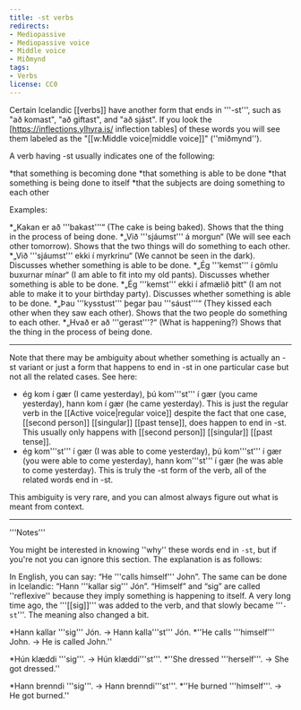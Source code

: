 ```yaml
---
title: -st verbs
redirects:
- Mediopassive
- Mediopassive voice
- Middle voice
- Miðmynd
tags:
- Verbs
license: CC0
---
```


Certain Icelandic [[verbs]] have another form that ends in '''-st''', such as "að komast", "að giftast", and "að sjást". If you look the [https://inflections.ylhyra.is/ inflection tables] of these words you will see them labeled as the "[[w:Middle voice|middle voice]]" (''miðmynd'').

A verb having -st usually indicates one of the following:

*that something is becoming done
*that something is able to be done
*that something is being done to itself
*that the subjects are doing something to each other

Examples:

*„Kakan er að '''bakast'''“ (The cake is being baked). Shows that the thing in the process of being done.
*„Við '''sjáumst''' á morgun“ (We will see each other tomorrow). Shows that the two things will do something to each other.
*„Við '''sjáumst''' ekki í myrkrinu“ (We cannot be seen in the dark). Discusses whether something is able to be done.
*„Ég '''kemst''' í gömlu buxurnar mínar“ (I am able to fit into my old pants). Discusses whether something is able to be done.
*„Ég '''kemst''' ekki í afmælið þitt“ (I am not able to make it to your birthday party). Discusses whether something is able to be done.
*„Þau '''kysstust''' þegar þau '''sáust'''“ (They kissed each other when they saw each other). Shows that the two people do something to each other.
*„Hvað er að '''gerast'''?“ (What is happening?) Shows that the thing in the process of being done.

***

Note that there may be ambiguity about whether something is actually an -st variant or just a form that happens to end in -st in one particular case but not all the related cases. See here:

* ég kom í gær (I came yesterday), þú kom'''st''' í gær (you came yesterday), hann kom í gær (he came yesterday). This is just the regular verb in the [[Active voice|regular voice]] despite the fact that one case, [[second person]] [[singular]] [[past tense]], does happen to end in -st. This usually only happens with [[second person]] [[singular]] [[past tense]].
* ég kom'''st''' í gær (I was able to come yesterday), þú kom'''st''' í gær (you were able to come yesterday), hann kom'''st''' í gær (he was able to come yesterday). This is truly the -st form of the verb, all of the related words end in -st.

This ambiguity is very rare, and you can almost always figure out what is meant from context.
***

<div class="notes">
'''Notes'''

You might be interested in knowing ''why'' these words end in `-st`, but if you're not you can ignore this section. The explanation is as follows:

In English, you can say: “He '''calls himself''' John”. The same can be done in Icelandic: “Hann '''kallar sig''' Jón”. “Himself” and “sig” are called ''reflexive'' because they imply something is happening to itself. A very long time ago, the '''[[sig]]''' was added to the verb, and that slowly became '''`-st`'''. The meaning also changed a bit.

*Hann kallar '''sig''' Jón. → Hann kalla'''st''' Jón.
*''He calls '''himself''' John. → He is called John.''

*Hún klæddi '''sig'''. → Hún klæddi'''st'''.
*''She dressed '''herself'''. → She got dressed.''

*Hann brenndi '''sig'''. → Hann brenndi'''st'''.
*''He burned '''himself'''. → He got burned.''
</div>

